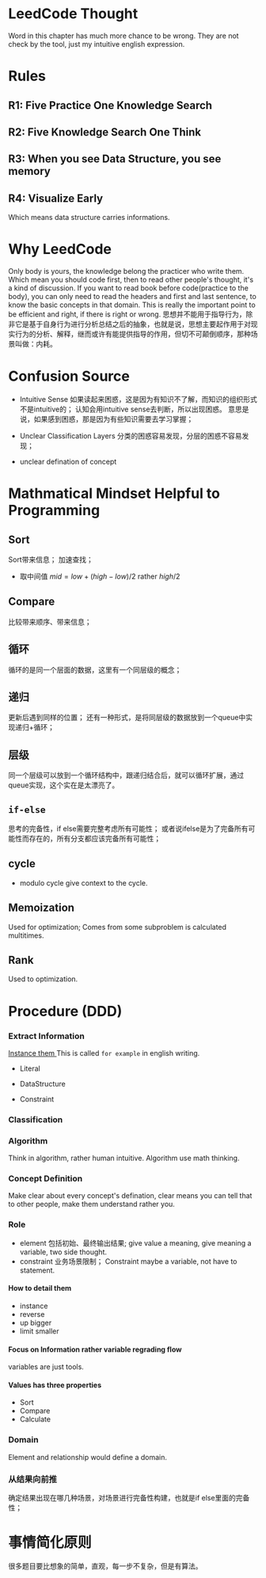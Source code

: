 # LeedCode Thought
Word in this chapter has much more chance to be wrong.
They are not check by the tool, just my intuitive english expression.

# Rules
## R1: Five Practice One Knowledge Search
## R2: Five Knowledge Search One Think
## R3: When you see Data Structure, you see memory
## R4: Visualize Early

Which means data structure carries informations.
# Why LeedCode
Only body is yours, the knowledge belong the practicer who write them.
Which mean you should code first, then to read other people's thought, it's a kind of discussion.
If you want to read book before code(practice to the body), you can only need to read the headers and first and last sentence, to know the basic concepts in that domain.
This is really the important point to be efficient and right, if there is right or wrong.
思想并不能用于指导行为，除非它是基于自身行为进行分析总结之后的抽象，也就是说，思想主要起作用于对现实行为的分析、解释，继而或许有能提供指导的作用，但切不可颠倒顺序，那种场景叫做：内耗。
# Confusion Source
- Intuitive Sense
如果读起来困惑，这是因为有知识不了解，而知识的组织形式不是intuitive的；
认知会用intuitive sense去判断，所以出现困惑。
意思是说，如果感到困惑，那是因为有些知识需要去学习掌握；

- Unclear Classification Layers
分类的困惑容易发现，分层的困惑不容易发现；

- unclear defination of concept

# Mathmatical Mindset Helpful to Programming
## Sort
Sort带来信息；
加速查找；
- 取中间值
$mid = low + (high - low) / 2$ rather $high / 2$
## Compare
比较带来顺序、带来信息；
## 循环
循环的是同一个层面的数据，这里有一个同层级的概念；
## 递归
更新后遇到同样的位置；
还有一种形式，是将同层级的数据放到一个queue中实现递归+循环；
## 层级
同一个层级可以放到一个循环结构中，跟递归结合后，就可以循环扩展，通过queue实现，这个实在是太漂亮了。
## `if-else`
思考的完备性，if else需要完整考虑所有可能性；
或者说ifelse是为了完备所有可能性而存在的，所有分支都应该完备所有可能性；
## cycle
- modulo
cycle give context to the cycle.
## Memoization
Used for optimization;
Comes from some subproblem is calculated multitimes.
## Rank
Used to optimization.


# Procedure (DDD)
### Extract Information
[Instance them ](./index.md#how-to-detail-them)
This is called `for example` in english writing.
- Literal

- DataStructure

- Constraint

### Classification
### Algorithm
Think in algorithm, rather human intuitive.
Algorithm use math thinking.
### Concept Definition
Make clear about every concept's defination, clear means you can tell that to other people, make them understand rather you.
### Role
- element
包括初始、最终输出结果;
give value a meaning, give meaning a variable, two side thought.
- constraint
业务场景限制；
Constraint maybe a variable, not have to statement.
#### How to detail them
- instance
- reverse
- up bigger
- limit smaller
#### Focus on Information rather variable regrading flow
variables are just tools.
#### Values has three properties
- Sort
- Compare
- Calculate
### Domain
Element and relationship would define a domain.
### 从结果向前推
确定结果出现在哪几种场景，对场景进行完备性构建，也就是if else里面的完备性；

# 事情简化原则
很多题目要比想象的简单，直观，每一步不复杂，但是有算法。
